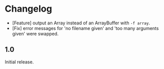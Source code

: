 Changelog
=========

 * [Feature] output an Array instead of an ArrayBuffer with `-f array`.
 * [Fix] error messages for 'no filename given' and 'too many arguments given'
   were swapped.

1.0
---

Initial release.
